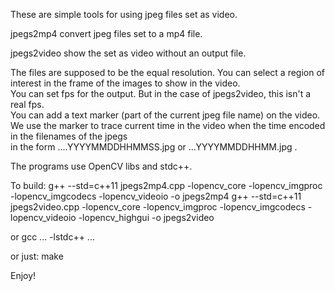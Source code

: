 These are simple tools for using jpeg files set as video.

jpegs2mp4 convert jpeg files set to a mp4 file.

jpegs2video show the set as video without an output file.

The files are supposed to be the equal resolution. 
You can select a region of interest in the frame of the images to show in the video.  
You can set fps for the output. But in the case of jpegs2video, this isn't a real fps.          
You can add a text marker (part of the current jpeg file name) on the video.
We use the marker to trace current time in the video when the time encoded in the filenames of the jpegs           
in the form ....YYYYMMDDHHMMSS.jpg or ...YYYYMMDDHHMM.jpg .

The programs use OpenCV libs and stdc++.

To build:
 g++ --std=c++11 jpegs2mp4.cpp -lopencv_core -lopencv_imgproc -lopencv_imgcodecs -lopencv_videoio  -o jpegs2mp4
 g++ --std=c++11 jpegs2video.cpp -lopencv_core -lopencv_imgproc -lopencv_imgcodecs -lopencv_videoio -lopencv_highgui  -o jpegs2video

or 
 gcc ... -lstdc++ ...

or just: 
 make

Enjoy!

